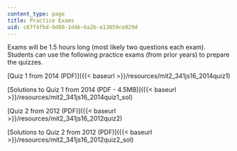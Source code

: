 ```yaml
---
content_type: page
title: Practice Exams
uid: c67f4fbd-9d80-1d4b-6a2b-e13859ce029d
---
```


Exams will be 1.5 hours long (most likely two questions each exam). Students can use the following practice exams (from prior years) to prepare the quizzes.

[Quiz 1 from 2014 (PDF)]({{< baseurl >}}/resources/mit2_341js16_2014quiz1)

[Solutions to Quiz 1 from 2014 (PDF - 4.5MB)]({{< baseurl >}}/resources/mit2_341js16_2014quiz1_sol)

[Quiz 2 from 2012 (PDF)]({{< baseurl >}}/resources/mit2_341js16_2012quiz2)

[Solutions to Quiz 2 from 2012 (PDF)]({{< baseurl >}}/resources/mit2_341js16_2012quiz2_sol)